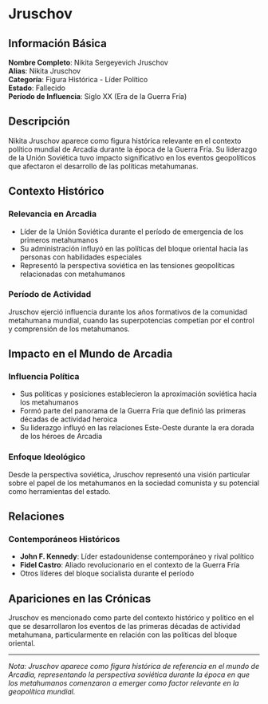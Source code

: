# Jruschov

## Información Básica

**Nombre Completo**: Nikita Sergeyevich Jruschov  
**Alias**: Nikita Jruschov  
**Categoría**: Figura Histórica - Líder Político  
**Estado**: Fallecido  
**Período de Influencia**: Siglo XX (Era de la Guerra Fría)

## Descripción

Nikita Jruschov aparece como figura histórica relevante en el contexto político mundial de Arcadia durante la época de la Guerra Fría. Su liderazgo de la Unión Soviética tuvo impacto significativo en los eventos geopolíticos que afectaron el desarrollo de las políticas metahumanas.

## Contexto Histórico

### Relevancia en Arcadia
- Líder de la Unión Soviética durante el período de emergencia de los primeros metahumanos
- Su administración influyó en las políticas del bloque oriental hacia las personas con habilidades especiales
- Representó la perspectiva soviética en las tensiones geopolíticas relacionadas con metahumanos

### Período de Actividad
Jruschov ejerció influencia durante los años formativos de la comunidad metahumana mundial, cuando las superpotencias competían por el control y comprensión de los metahumanos.

## Impacto en el Mundo de Arcadia

### Influencia Política
- Sus políticas y posiciones establecieron la aproximación soviética hacia los metahumanos
- Formó parte del panorama de la Guerra Fría que definió las primeras décadas de actividad heroica
- Su liderazgo influyó en las relaciones Este-Oeste durante la era dorada de los héroes de Arcadia

### Enfoque Ideológico
Desde la perspectiva soviética, Jruschov representó una visión particular sobre el papel de los metahumanos en la sociedad comunista y su potencial como herramientas del estado.

## Relaciones

### Contemporáneos Históricos
- **John F. Kennedy**: Líder estadounidense contemporáneo y rival político
- **Fidel Castro**: Aliado revolucionario en el contexto de la Guerra Fría
- Otros líderes del bloque socialista durante el período

## Apariciones en las Crónicas

Jruschov es mencionado como parte del contexto histórico y político en el que se desarrollaron los eventos de las primeras décadas de actividad metahumana, particularmente en relación con las políticas del bloque oriental.

---

*Nota: Jruschov aparece como figura histórica de referencia en el mundo de Arcadia, representando la perspectiva soviética durante la época en que los metahumanos comenzaron a emerger como factor relevante en la geopolítica mundial.*